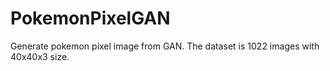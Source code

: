 # PokemonPixelGAN
Generate pokemon pixel image from GAN.
The dataset is 1022 images with 40x40x3 size.

